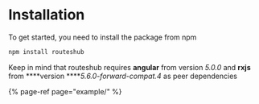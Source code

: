 # Installation

To get started, you need to install the package from npm

```bash
npm install routeshub
```

Keep in mind that routeshub requires **angular** from version _5.0.0_ and **rxjs** from ****version ****_5.6.0-forward-compat.4_ as peer dependencies 

{% page-ref page="example/" %}

